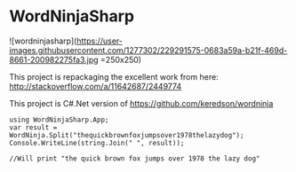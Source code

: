 # WordNinjaSharp

![wordninjasharp](https://user-images.githubusercontent.com/1277302/229291575-0683a59a-b21f-469d-8661-200982275fa3.jpg =250x250)

This project is repackaging the excellent work from here: http://stackoverflow.com/a/11642687/2449774

This project is C#.Net version of https://github.com/keredson/wordninja

```
using WordNinjaSharp.App;
var result = WordNinja.Split("thequickbrownfoxjumpsover1978thelazydog");
Console.WriteLine(string.Join(" ", result));

//Will print "the quick brown fox jumps over 1978 the lazy dog"


```
